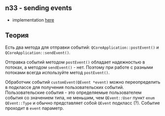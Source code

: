 ## n33 - sending events

- implementation [here](./main.cpp)

## Теория

Есть два метода для отправки событий: 
`QCoreApplication::postEvent()` и `QCoreApplication::sendEvent()`.

Отправка событий методом `postEvent()` обладает надежностью в потоках, 
а методом `sendEvent()` - нет. Поэтому при работе с разными
потоками всегда используйте метод `postEvent()`.

Обработчик событий `customEvent(QEvent *event)`
можно переопределить в подклассе для получения пользовательских событий.
Пользовательские события - это определяемые пользователем события со значением типа, 
не меньшим, чем `QEvent::User` пункт `enum QEvent::Type`
и обычно представляет собой `QEvent` подкласс (?).
Событие проходит в `event` параметр.
